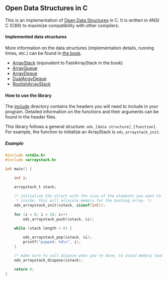## Open Data Structures in C

This is an implementation of [Open Data Structures](http://opendatastructures.org) in C.
It is written in ANSI C (C89) to maximize compatibility with other compilers.

#### Implemented data structures

More information on the data structures (implementation details, running times, etc.) can be found in [the book](http://opendatastructures.org).

* [ArrayStack](include/arraystack.h) (equivalent to FastArrayStack in the book)
* [ArrayQueue](include/arrayqueue.h)
* [ArrayDeque](include/arraydeque.h)
* [DualArrayDeque](include/dualarraydeque.h)
* [RootishArrayStack](include/rootisharraystack.h)

#### How to use the library

The [include](include/) directory contains the headers you will need to include in your
program. Detailed information on the functions and their arguments can be found in the
header files.

This library follows a general structure: `ods_[data structure]_[function]`. For example,
the function to initialize an ArrayStack is `ods_arraystack_init`.

##### Example

```c
#include <stdio.h>
#include <arraystack.h>

int main() {

    int i;

    arraystack_t stack;
    
    /* initialize the struct with the size of the elements you want to store
     * inside. this will allocate memory for the backing array. */
    ods_arraystack_init(&stack, sizeof(int));
    
    for (i = 0; i < 10; i++)
        ods_arraystack_push(&stack, &i);

    while (stack.length > 0) {
        
        ods_arraystack_pop(&stack, &i);
        printf("popped: %d\n", i);
    }

    /* make sure to call dispose when you're done, to avoid memory leaks */
    ods_arraystack_dispose(&stack);

    return 0;
}
```
